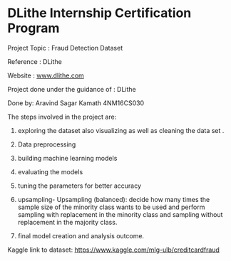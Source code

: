 # DLithe Internship Certification Program
 
Project Topic : Fraud Detection Dataset

Reference : DLithe  

Website : www.dlithe.com

Project done under the guidance of : DLithe

Done by: Aravind Sagar Kamath 4NM16CS030

The steps involved in the project are:

1. exploring the dataset also visualizing as well as cleaning the data set .

2. Data preprocessing

3. building machine learning models

4. evaluating the models

5. tuning the parameters for better accuracy

6. upsampling- Upsampling (balanced): decide how many times the sample size of the minority class wants to be used and perform sampling with replacement in the minority class and sampling without replacement in the majority class.

7. final model creation and analysis outcome.

Kaggle link to dataset: https://www.kaggle.com/mlg-ulb/creditcardfraud
